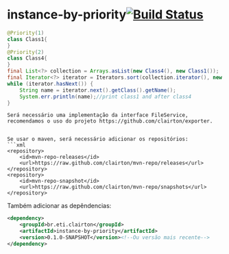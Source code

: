 # instance-by-priority[![Build Status](https://drone.io/github.com/clairton/instance-by-priority/status.png)](https://drone.io/github.com/clairton/instance-by-priority/latest)

```java
@Priority(1)
class Class1{
}
@Priority(2)
class Class4{
}
final List<?> collection = Arrays.asList(new Class4(), new Class1());
final Iterator<?> iterator = Iterators.sort(collection.iterator(), new Comparator<?>());
while (iterator.hasNext()) {
	String name = iterator.next().getClass().getName();
	System.err.println(name);//print class1 and after class4
}
```
```
Será necessário uma implementação da interface FileService, recomendamos o uso do projeto https://github.com/clairton/exporter.


Se usar o maven, será necessário adicionar os repositórios:
```xml
<repository>
	<id>mvn-repo-releases</id>
	<url>https://raw.github.com/clairton/mvn-repo/releases</url>
</repository>
<repository>
	<id>mvn-repo-snapshot</id>
	<url>https://raw.github.com/clairton/mvn-repo/snapshots</url>
</repository>
```
 Também adicionar as depêndencias:
```xml
<dependency>
    <groupId>br.eti.clairton</groupId>
    <artifactId>instance-by-priority</artifactId>
    <version>0.1.0-SNAPSHOT</version><!--Ou versão mais recente-->
</dependency>
```
